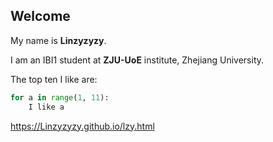 ## Welcome 

My name is **Linzyzyzy**. 

I am an IBI1 student at **ZJU-UoE** institute, Zhejiang University.

The top ten I like are:

```python
for a in range(1, 11):
	I like a
```

<https://Linzyzyzy.github.io/lzy.html>
